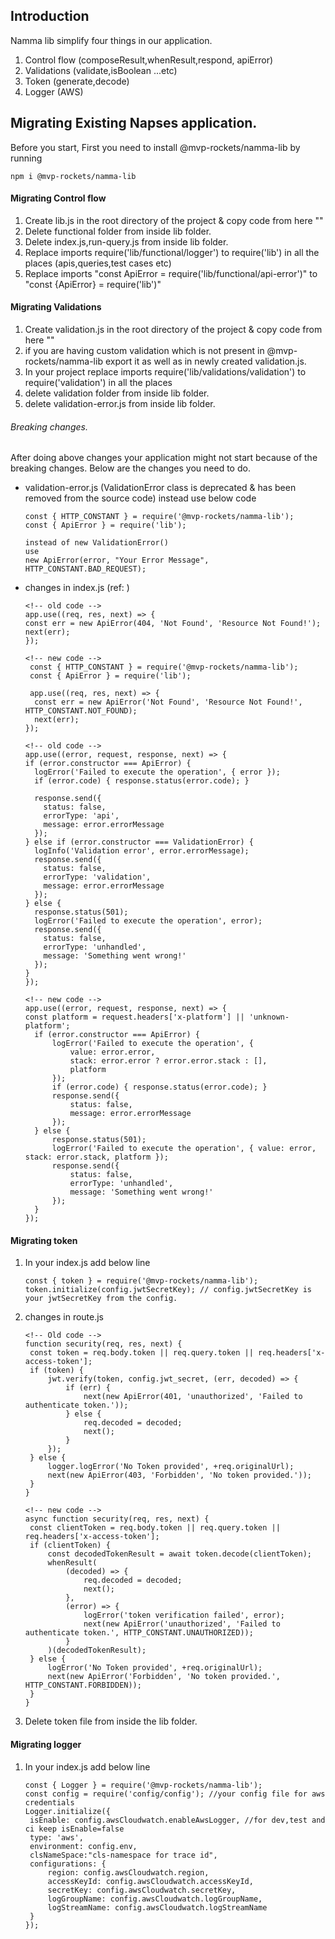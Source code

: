 ## Introduction

Namma lib simplify four things in our application.

1. Control flow (composeResult,whenResult,respond, apiError)
2. Validations (validate,isBoolean ...etc)
3. Token (generate,decode)
4. Logger (AWS)

## Migrating Existing Napses application.

Before you start, First you need to install @mvp-rockets/namma-lib by running

```
npm i @mvp-rockets/namma-lib
```

#### Migrating Control flow

1. Create lib.js in the root directory of the project & copy code from here ""
2. Delete functional folder from inside lib folder.
3. Delete index.js,run-query.js from inside lib folder.
4. Replace imports require('lib/functional/logger') to require('lib') in all the places (apis,queries,test cases etc)
5. Replace imports "const ApiError = require('lib/functional/api-error')" to "const {ApiError} = require('lib')"

#### Migrating Validations

1. Create validation.js in the root directory of the project & copy code from here ""
2. if you are having custom validation which is not present in @mvp-rockets/namma-lib export it as well as in newly created validation.js.
3. In your project replace imports require('lib/validations/validation') to require('validation') in all the places
4. delete validation folder from inside lib folder.
5. delete validation-error.js from inside lib folder.

###### Breaking changes.

After doing above changes your application might not start because of the breaking changes.
Below are the changes you need to do.

- validation-error.js (ValidationError class is deprecated & has been removed from the source code) instead use below code

  ```
  const { HTTP_CONSTANT } = require('@mvp-rockets/namma-lib');
  const { ApiError } = require('lib');

  instead of new ValidationError()
  use
  new ApiError(error, "Your Error Message", HTTP_CONSTANT.BAD_REQUEST);

  ```

- changes in index.js (ref: )

  ```
  <!-- old code -->
  app.use((req, res, next) => {
  const err = new ApiError(404, 'Not Found', 'Resource Not Found!');
  next(err);
  });

  <!-- new code -->
   const { HTTP_CONSTANT } = require('@mvp-rockets/namma-lib');
   const { ApiError } = require('lib');

   app.use((req, res, next) => {
  	const err = new ApiError('Not Found', 'Resource Not Found!', HTTP_CONSTANT.NOT_FOUND);
  	next(err);
  });

  <!-- old code -->
  app.use((error, request, response, next) => {
  if (error.constructor === ApiError) {
    logError('Failed to execute the operation', { error });
    if (error.code) { response.status(error.code); }

    response.send({
      status: false,
      errorType: 'api',
      message: error.errorMessage
    });
  } else if (error.constructor === ValidationError) {
    logInfo('Validation error', error.errorMessage);
    response.send({
      status: false,
      errorType: 'validation',
      message: error.errorMessage
    });
  } else {
    response.status(501);
    logError('Failed to execute the operation', error);
    response.send({
      status: false,
      errorType: 'unhandled',
      message: 'Something went wrong!'
    });
  }
  });

  <!-- new code -->
  app.use((error, request, response, next) => {
  const platform = request.headers['x-platform'] || 'unknown-platform';
	if (error.constructor === ApiError) {
		logError('Failed to execute the operation', {
			value: error.error,
			stack: error.error ? error.error.stack : [],
			platform
		});
		if (error.code) { response.status(error.code); }
		response.send({
			status: false,
			message: error.errorMessage
		});
	} else {
		response.status(501);
		logError('Failed to execute the operation', { value: error, stack: error.stack, platform });
		response.send({
			status: false,
			errorType: 'unhandled',
			message: 'Something went wrong!'
		});
	}
  });

  ```

#### Migrating token

1. In your index.js add below line

   ```
   const { token } = require('@mvp-rockets/namma-lib');
   token.initialize(config.jwtSecretKey); // config.jwtSecretKey is your jwtSecretKey from the config.
   ```

2. changes in route.js

   ```
   <!-- Old code -->
   function security(req, res, next) {
    const token = req.body.token || req.query.token || req.headers['x-access-token'];
    if (token) {
        jwt.verify(token, config.jwt_secret, (err, decoded) => {
            if (err) {
                next(new ApiError(401, 'unauthorized', 'Failed to authenticate token.'));
            } else {
                req.decoded = decoded;
                next();
            }
        });
    } else {
        logger.logError('No Token provided', +req.originalUrl);
        next(new ApiError(403, 'Forbidden', 'No token provided.'));
    }
   }

   <!-- new code -->
   async function security(req, res, next) {
   	const clientToken = req.body.token || req.query.token || req.headers['x-access-token'];
   	if (clientToken) {
   		const decodedTokenResult = await token.decode(clientToken);
   		whenResult(
   			(decoded) => {
   				req.decoded = decoded;
   				next();
   			},
   			(error) => {
   				logError('token verification failed', error);
   				next(new ApiError('unauthorized', 'Failed to authenticate token.', HTTP_CONSTANT.UNAUTHORIZED));
   			}
   		)(decodedTokenResult);
   	} else {
   		logError('No Token provided', +req.originalUrl);
   		next(new ApiError('Forbidden', 'No token provided.', HTTP_CONSTANT.FORBIDDEN));
   	}
   }

   ```

3. Delete token file from inside the lib folder.

#### Migrating logger

1. In your index.js add below line

   ```
   const { Logger } = require('@mvp-rockets/namma-lib');
   const config = require('config/config'); //your config file for aws credentials
   Logger.initialize({
   	isEnable: config.awsCloudwatch.enableAwsLogger, //for dev,test and ci keep isEnable=false
   	type: 'aws',
   	environment: config.env,
    clsNameSpace:"cls-namespace for trace id",
   	configurations: {
   		region: config.awsCloudwatch.region,
   		accessKeyId: config.awsCloudwatch.accessKeyId,
   		secretKey: config.awsCloudwatch.secretKey,
   		logGroupName: config.awsCloudwatch.logGroupName,
   		logStreamName: config.awsCloudwatch.logStreamName
   	}
   });

   ```
